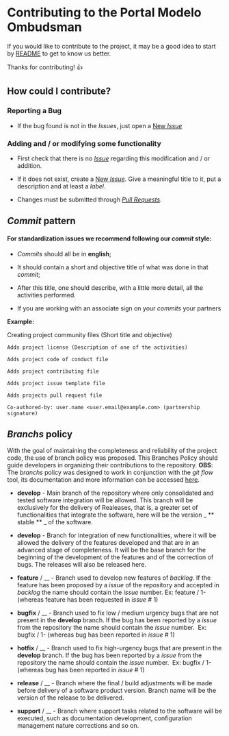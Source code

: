 # Contributing to the Portal Modelo Ombudsman 

If you would like to contribute to the project, it may be a good idea to start by [README](https://github.com/pi2-fga/2019-01-Curb-Back-end/blob/master/README.md) to get to know us better.

Thanks for contributing!  :+1:


## How could I contribute?

### Reporting a Bug

* If the bug found is not in the _Issues_, just open a [New _Issue_](https://github.com/pi2-fga/2019-01-Curb-Back-end/issues/new)

### Adding and / or modifying some functionality

* First check that there is no [_Issue_](https://github.com/pi2-fga/2019-01-Curb-Back-end/issues) regarding this modification and / or addition.

* If it does not exist, create a [New _Issue_](https://github.com/pi2-fga/2019-01-Curb-Back-end/issues/new). Give a meaningful title to it, put a description and at least a _label_.

* Changes must be submitted through [_Pull Requests_](https://github.com/pi2-fga/2019-01-Curb-Back-end/compare).


## _Commit_ pattern

#### For standardization issues we recommend following our _commit_ style:

* _Commits_ should all be in __english__;

* It should contain a short and objective title of what was done in that _commit_;

* After this title, one should describe, with a little more detail, all the activities performed.

* If you are working with an associate sign on your _commits_ your partners

__Example:__

Creating project community files (Short title and objective)

    Adds project license (Description of one of the activities)

    Adds project code of conduct file

    Adds project contributing file

    Adds project issue template file

    Adds projects pull request file

    Co-authored-by: user.name <user.email@example.com> (partnership signature)

## _Branchs_ policy

With the goal of maintaining the completeness and reliability of the project code, the use of branch policy was proposed.
This Branches Policy should guide developers in organizing their contributions to the repository.
__OBS__: The _branchs_ policy was designed to work in conjunction with the _git flow_ tool, its documentation and more information can be accessed [here](https://github.com/nvie/gitflow).

* __develop__ - Main branch of the repository where only consolidated and tested software integration will be allowed. This branch will be exclusively for the delivery of Realeases, that is, a greater set of functionalities that integrate the software, here will be the version _ ** stable ** _ of the software.

* __develop__ - Branch for integration of new functionalities, where it will be allowed the delivery of the features developed and that are in an advanced stage of completeness. It will be the base branch for the beginning of the development of the features and of the correction of bugs. The releases will also be released here.

* __feature__ / <name-of-feature> __ - Branch used to develop new features of _backlog_. If the feature has been proposed by a _issue_ of the repository and accepted in _backlog_ the name should contain the _issue_ number.
Ex: feature / 1- <new-feature-name> (whereas feature has been requested in _issue_ # 1)

* __bugfix__ / <bug-name> __ - Branch used to fix low / medium urgency bugs that are not present in the __develop__ branch. If the bug has been reported by a _issue_ from the repository the name should contain the _issue_ number.
 Ex: bugfix / 1- <bug-description> (whereas bug has been reported in _issue_ # 1)

* __hotfix__ / <bug-name> __ - Branch used to fix high-urgency bugs that are present in the __develop__ branch. If the bug has been reported by a _issue_ from the repository the name should contain the _issue_ number.
 Ex: bugfix / 1- <bug-description> (whereas bug has been reported in _issue_ # 1)

* __release__ / <release-version> __ - Branch where the final / build adjustments will be made before delivery of a software product version. Branch name will be the version of the release to be delivered.

* __support__ / <theme-or-nature> __ - Branch where support tasks related to the software will be executed, such as documentation development, configuration management nature corrections and so on.


